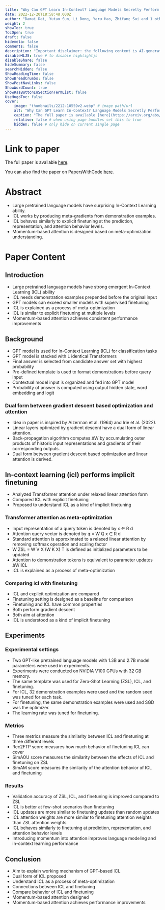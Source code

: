 ```yaml
---
title: "Why Can GPT Learn In-Context? Language Models Secretly Perform Gradient Descent as Meta-Optimizers"
date: 2022-12-20T18:58:48.000Z
author: "Damai Dai, Yutao Sun, Li Dong, Yaru Hao, Zhifang Sui and 1 others"
weight: 2
showToc: true
TocOpen: true
draft: false
hidemeta: false
comments: false
description: "Important disclaimer: the following content is AI-generated, please make sure to fact check the presented information by reading the full paper."
disableHLJS: true # to disable highlightjs
disableShare: false
hideSummary: false
searchHidden: false
ShowReadingTime: false
ShowBreadCrumbs: false
ShowPostNavLinks: false
ShowWordCount: true
ShowRssButtonInSectionTermList: false
UseHugoToc: false
cover:
    image: "thumbnails/2212-10559v2.webp" # image path/url
    alt: "Why Can GPT Learn In-Context? Language Models Secretly Perform Gradient Descent as Meta-Optimizers" # alt text
    caption: "The full paper is available [here](https://arxiv.org/abs/2212.10559)." # display caption under cover
    relative: false # when using page bundles set this to true
    hidden: false # only hide on current single page
---
```


# Link to paper
The full paper is available [here](https://arxiv.org/abs/2212.10559).

You can also find the paper on PapersWithCode [here](https://paperswithcode.com/paper/why-can-gpt-learn-in-context-language-models).

# Abstract
- Large pretrained language models have surprising In-Context Learning ability.
- ICL works by producing meta-gradients from demonstration examples.
- ICL behaves similarly to explicit finetuning at the prediction, representation, and attention behavior levels.
- Momentum-based attention is designed based on meta-optimization understanding.

# Paper Content

## Introduction
- Large pretrained language models have strong emergent In-Context Learning (ICL) ability
- ICL needs demonstration examples prepended before the original input
- GPT models can exceed smaller models with supervised finetuning
- ICL is explained as a process of meta-optimization
- ICL is similar to explicit finetuning at multiple levels
- Momentum-based attention achieves consistent performance improvements

## Background
- GPT model is used for In-Context Learning (ICL) for classification tasks
- GPT model is stacked with L identical Transformers
- Final answer is selected from candidate answer set with highest probability
- Pre-defined template is used to format demonstrations before query input
- Contextual model input is organized and fed into GPT model
- Probability of answer is computed using output hidden state, word embedding and logit

### Dual form between gradient descent based optimization and attention
- Idea in paper is inspired by Aizerman et al. (1964) and Irie et al. (2022).
- Linear layers optimized by gradient descent have a dual form of linear attention.
- Back-propagation algorithm computes ∆W by accumulating outer products of historic input representations and gradients of their corresponding outputs.
- Dual form between gradient descent based optimization and linear attention is derived.

## In-context learning (icl) performs implicit finetuning
- Analyzed Transformer attention under relaxed linear attention form
- Compared ICL with explicit finetuning
- Proposed to understand ICL as a kind of implicit finetuning

### Transformer attention as meta-optimization
- Input representation of a query token is denoted by x ∈ R d
- Attention query vector is denoted by q = W Q x ∈ R d
- Standard attention is approximated to a relaxed linear attention by removing softmax operation and scaling factor
- W ZSL = W V X (W K X) T is defined as initialized parameters to be updated
- Attention to demonstration tokens is equivalent to parameter updates ∆W ICL
- ICL is explained as a process of meta-optimization

### Comparing icl with finetuning
- ICL and explicit optimization are compared
- Finetuning setting is designed as a baseline for comparison
- Finetuning and ICL have common properties
- Both perform gradient descent
- Both aim at attention
- ICL is understood as a kind of implicit finetuning

## Experiments

### Experimental settings
- Two GPT-like pretrained language models with 1.3B and 2.7B model parameters were used in experiments.
- Experiments were conducted on NVIDIA V100 GPUs with 32 GB memory.
- The same template was used for Zero-Shot Learning (ZSL), ICL, and finetuning.
- For ICL, 32 demonstration examples were used and the random seed was tuned for each task.
- For finetuning, the same demonstration examples were used and SGD was the optimizer.
- The learning rate was tuned for finetuning.

### Metrics
- Three metrics measure the similarity between ICL and finetuning at three different levels
- Rec2FTP score measures how much behavior of finetuning ICL can cover
- SimAOU score measures the similarity between the effects of ICL and finetuning on ZSL
- SimAM score measures the similarity of the attention behavior of ICL and finetuning

### Results
- Validation accuracy of ZSL, ICL, and finetuning is improved compared to ZSL
- ICL is better at few-shot scenarios than finetuning
- ICL updates are more similar to finetuning updates than random updates
- ICL attention weights are more similar to finetuning attention weights than ZSL attention weights
- ICL behaves similarly to finetuning at prediction, representation, and attention behavior levels
- Introducing momentum into attention improves language modeling and in-context learning performance

## Conclusion
- Aim to explain working mechanism of GPT-based ICL
- Dual form of ICL proposed
- Understand ICL as a process of meta-optimization
- Connections between ICL and finetuning
- Compare behavior of ICL and finetuning
- Momentum-based attention designed
- Momentum-based attention achieves performance improvements
